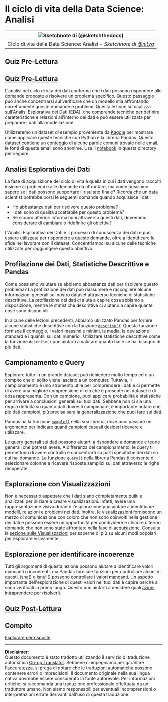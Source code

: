 <!--
CO_OP_TRANSLATOR_METADATA:
{
  "original_hash": "a167aa0bfb1c46ece1b3d21ae939cc0d",
  "translation_date": "2025-09-04T17:57:28+00:00",
  "source_file": "4-Data-Science-Lifecycle/15-analyzing/README.md",
  "language_code": "it"
}
-->
# Il ciclo di vita della Data Science: Analisi

|![ Sketchnote di [(@sketchthedocs)](https://sketchthedocs.dev) ](../../sketchnotes/15-Analyzing.png)|
|:---:|
| Ciclo di vita della Data Science: Analisi - _Sketchnote di [@nitya](https://twitter.com/nitya)_ |

## Quiz Pre-Lettura

## [Quiz Pre-Lettura](https://purple-hill-04aebfb03.1.azurestaticapps.net/quiz/28)

L'analisi nel ciclo di vita dei dati conferma che i dati possono rispondere alle domande proposte o risolvere un problema specifico. Questo passaggio può anche concentrarsi sul verificare che un modello stia affrontando correttamente queste domande e problemi. Questa lezione si focalizza sull'Analisi Esplorativa dei Dati (EDA), che comprende tecniche per definire caratteristiche e relazioni all'interno dei dati e può essere utilizzata per preparare i dati alla modellazione.

Utilizzeremo un dataset di esempio proveniente da [Kaggle](https://www.kaggle.com/balaka18/email-spam-classification-dataset-csv/version/1) per mostrare come applicare queste tecniche con Python e la libreria Pandas. Questo dataset contiene un conteggio di alcune parole comuni trovate nelle email, le fonti di queste email sono anonime. Usa il [notebook](notebook.ipynb) in questa directory per seguire.

## Analisi Esplorativa dei Dati

La fase di acquisizione del ciclo di vita è quella in cui i dati vengono raccolti insieme ai problemi e alle domande da affrontare, ma come possiamo sapere se i dati possono supportare il risultato finale? 
Ricorda che un data scientist potrebbe porsi le seguenti domande quando acquisisce i dati:
-   Ho abbastanza dati per risolvere questo problema?
-   I dati sono di qualità accettabile per questo problema?
-   Se scopro ulteriori informazioni attraverso questi dati, dovremmo considerare di cambiare o ridefinire gli obiettivi?

L'Analisi Esplorativa dei Dati è il processo di conoscenza dei dati e può essere utilizzata per rispondere a queste domande, oltre a identificare le sfide nel lavorare con il dataset. Concentriamoci su alcune delle tecniche utilizzate per raggiungere questo obiettivo.

## Profilazione dei Dati, Statistiche Descrittive e Pandas
Come possiamo valutare se abbiamo abbastanza dati per risolvere questo problema? La profilazione dei dati può riassumere e raccogliere alcune informazioni generali sul nostro dataset attraverso tecniche di statistiche descrittive. La profilazione dei dati ci aiuta a capire cosa abbiamo a disposizione, mentre le statistiche descrittive ci aiutano a capire quante cose sono disponibili.

In alcune delle lezioni precedenti, abbiamo utilizzato Pandas per fornire alcune statistiche descrittive con la funzione [`describe()`](https://pandas.pydata.org/pandas-docs/stable/reference/api/pandas.DataFrame.describe.html). Questa funzione fornisce il conteggio, i valori massimi e minimi, la media, la deviazione standard e i quantili sui dati numerici. Utilizzare statistiche descrittive come la funzione `describe()` può aiutarti a valutare quanto hai e se hai bisogno di più dati.

## Campionamento e Query
Esplorare tutto in un grande dataset può richiedere molto tempo ed è un compito che di solito viene lasciato a un computer. Tuttavia, il campionamento è uno strumento utile per comprendere i dati e ci permette di avere una migliore comprensione di ciò che è presente nel dataset e di cosa rappresenta. Con un campione, puoi applicare probabilità e statistiche per arrivare a conclusioni generali sui tuoi dati. Sebbene non ci sia una regola definita su quanto dati dovresti campionare, è importante notare che più dati campioni, più precisa sarà la generalizzazione che puoi fare sui dati.

Pandas ha la funzione [`sample()`](https://pandas.pydata.org/pandas-docs/stable/reference/api/pandas.DataFrame.sample.html) nella sua libreria, dove puoi passare un argomento per indicare quanti campioni casuali desideri ricevere e utilizzare.

Le query generali sui dati possono aiutarti a rispondere a domande e teorie generali che potresti avere. A differenza del campionamento, le query ti permettono di avere controllo e concentrarti su parti specifiche dei dati su cui hai domande. La funzione [`query()`](https://pandas.pydata.org/pandas-docs/stable/reference/api/pandas.DataFrame.query.html) nella libreria Pandas ti consente di selezionare colonne e ricevere risposte semplici sui dati attraverso le righe recuperate.

## Esplorazione con Visualizzazioni
Non è necessario aspettare che i dati siano completamente puliti e analizzati per iniziare a creare visualizzazioni. Infatti, avere una rappresentazione visiva durante l'esplorazione può aiutare a identificare modelli, relazioni e problemi nei dati. Inoltre, le visualizzazioni forniscono un mezzo di comunicazione con coloro che non sono coinvolti nella gestione dei dati e possono essere un'opportunità per condividere e chiarire ulteriori domande che non sono state affrontate nella fase di acquisizione. Consulta la [sezione sulle Visualizzazioni](../../../../../../../../../3-Data-Visualization) per saperne di più su alcuni modi popolari per esplorare visivamente.

## Esplorazione per identificare incoerenze
Tutti gli argomenti di questa lezione possono aiutare a identificare valori mancanti o incoerenti, ma Pandas fornisce funzioni per controllare alcuni di questi. [isna() o isnull()](https://pandas.pydata.org/pandas-docs/stable/reference/api/pandas.isna.html) possono controllare i valori mancanti. Un aspetto importante dell'esplorazione di questi valori nei tuoi dati è capire perché si sono verificati in primo luogo. Questo può aiutarti a decidere quali [azioni intraprendere per risolverli](/2-Working-With-Data/08-data-preparation/notebook.ipynb).

## [Quiz Post-Lettura](https://ff-quizzes.netlify.app/en/ds/)

## Compito

[Esplorare per risposte](assignment.md)

---

**Disclaimer**:  
Questo documento è stato tradotto utilizzando il servizio di traduzione automatica [Co-op Translator](https://github.com/Azure/co-op-translator). Sebbene ci impegniamo per garantire l'accuratezza, si prega di notare che le traduzioni automatiche possono contenere errori o imprecisioni. Il documento originale nella sua lingua nativa dovrebbe essere considerato la fonte autorevole. Per informazioni critiche, si raccomanda una traduzione professionale effettuata da un traduttore umano. Non siamo responsabili per eventuali incomprensioni o interpretazioni errate derivanti dall'uso di questa traduzione.